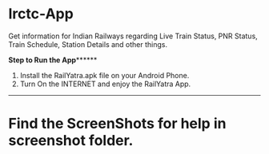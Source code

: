 # Irctc-App
 Get information for Indian Railways regarding Live Train Status, PNR Status, Train Schedule, Station Details and other things.

**************************Step to Run the App********************************
1. Install the RailYatra.apk file on your Android Phone.
2. Turn On the INTERNET and enjoy the RailYatra App.
******************************************************************************

# Find the ScreenShots for help in screenshot folder.
